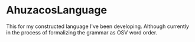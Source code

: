 # AhuzacosLanguage
This for my constructed language I've been developing. Although currently in the process of formalizing the grammar as OSV word order.
